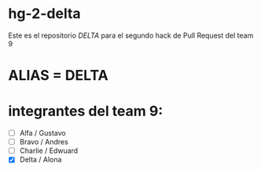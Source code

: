 # hg-2-delta
Este es el repositorio *DELTA* para el segundo hack de Pull Request del team 9

# ALIAS = DELTA

# integrantes del team 9:

- [ ] Alfa / Gustavo
- [ ] Bravo / Andres
- [ ] Charlie / Edwuard
- [X] Delta / Alona
